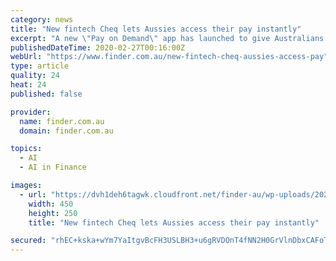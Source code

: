 ```yaml
---
category: news
title: "New fintech Cheq lets Aussies access their pay instantly"
excerpt: "A new \"Pay on Demand\" app has launched to give Australians early access to their wages. The app, called Cheq, is pitched as an alternative to payday loans and will use machine learning, AI and statistical analysis to offer financial management solutions. Users are charged a fixed transaction fee of 5% with no additional fees or interest ..."
publishedDateTime: 2020-02-27T00:16:00Z
webUrl: "https://www.finder.com.au/new-fintech-cheq-aussies-access-pay"
type: article
quality: 24
heat: 24
published: false

provider:
  name: finder.com.au
  domain: finder.com.au

topics:
  - AI
  - AI in Finance

images:
  - url: "https://dvh1deh6tagwk.cloudfront.net/finder-au/wp-uploads/2020/02/CheqFounders_supplied_450X250.jpg"
    width: 450
    height: 250
    title: "New fintech Cheq lets Aussies access their pay instantly"

secured: "rhEC+kska+wYm7YaItgvBcFH3USLBH3+u6gRVDOnT4fNN2H0GrVlnDbxCAFoTAeOdJNngUobul0ekyfjRQr6y6cpQlP0kqB2WnCD0eTsqiklPSRidL8ACOfa3SqlMleON0QVQ9UE+e8sZ52Tf2Pe2N9X+Ikg1irkcVf8la+6HqKqKQl0GqZyi+zPdg905HQcf4h+mHs/h45OCEMd3NZf3cFToXVW1rgscefO5VBGlekNzvRO6xgAlaRDhlHEDDwxXdkCqZT4s5bhkZmlMlQeMo5YX7lMqU4sbpFIV6gOgzkEN2pzdLkvphD3GRlnYnIS;4ryUrwdz4iNthsKyzeGE4w=="
---
```


